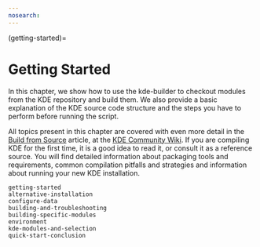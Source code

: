 ```yaml
---
nosearch:
---
```


(getting-started)=
# Getting Started

In this chapter, we show how to use the kde-builder to checkout modules
from the KDE repository and build them. We also provide a basic
explanation of the KDE source code structure and the steps you have to
perform before running the script.

All topics present in this chapter are covered with even more detail in
the [Build from
Source](https://community.kde.org/Guidelines_and_HOWTOs/Build_from_source)
article, at the [KDE Community Wiki](https://community.kde.org/). If you
are compiling KDE for the first time, it is a good idea to read it, or
consult it as a reference source. You will find detailed information
about packaging tools and requirements, common compilation pitfalls and
strategies and information about running your new KDE installation.

```{toctree}
getting-started
alternative-installation
configure-data
building-and-troubleshooting
building-specific-modules
environment
kde-modules-and-selection
quick-start-conclusion
```
